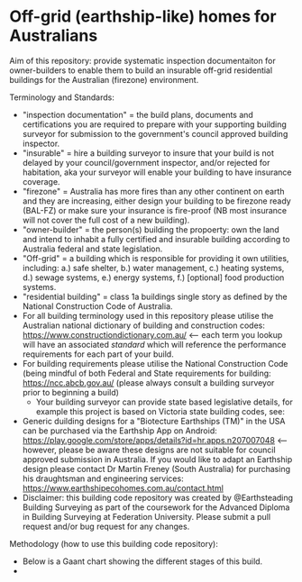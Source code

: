 # Off-grid (earthship-like) homes for Australians

Aim of this repository: provide systematic inspection documentaiton for owner-builders to enable them to build an insurable off-grid residential buildings for the Australian (firezone) environment.

Terminology and Standards:

 * "inspection documentation" = the build plans, documents and certifications you are required to prepare with your supporting building surveyor for submission to the government's council approved building inspector.
 * "insurable" = hire a building surveyor to insure that your build is not delayed by your council/government inspector, and/or rejected for habitation, aka your surveyor will enable your building to have insurance coverage.
 * "firezone" = Australia has more fires than any other continent on earth and they are increasing, either design your building to be firezone ready (BAL-FZ) or make sure your insurance is fire-proof (NB most insurance will not cover the full cost of a new building).
 * "owner-builder" = the person(s) building the propoerty: own the land and intend to inhabit a fully certified and insurable building according to Australia federal and state legislation. 
 * "Off-grid" = a building which is responsible for providing it own utilities, including: a.) safe shelter, b.) water management, c.) heating systems, d.) sewage systems, e.) energy systems, f.) [optional] food production systems.
 * "residential building" = class 1a buildings single story as defined by the National Construction Code of Australia.
 * For all building terminology used in this repository please utilise the Australian national dictionary of building and construction codes: https://www.constructiondictionary.com.au/ <-- each term you lookup will have an associated *standard* which will reference the performance requirements for each part of your build.
 * For building requirements please utilise the National Construction Code (being mindful of both Federal and State requirements for building: https://ncc.abcb.gov.au/ (please always consult a building surveyor prior to beginning a build)
   * Your building surveyor can provide state based legislative details, for example this project is based on Victoria state building codes, see: 
 * Generic duilding designs for a "Biotecture Earthships (TM)" in the USA can be purchased via the Earthship App on Android: https://play.google.com/store/apps/details?id=hr.apps.n207007048 <-- however, please be aware these designs are not suitable for council approved submission in Australia.  If you would like to adapt an Earthship design please contact Dr Martin Freney (South Australia) for purchasing his draughtsman and engineering services: https://www.earthshipecohomes.com.au/contact.html
 * Disclaimer: this building code repository was created by @Earthsteading Building Surveying as part of the coursework for the Advanced Diploma in Building Surveying at Federation University.  Please submit a pull request and/or bug request for any changes.

Methodology (how to use this building code repository):

 * Below is a Gaant chart showing the different stages of this build.
 * 


